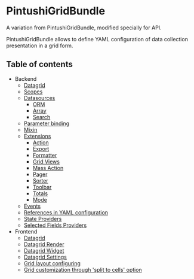 # PintushiGridBundle

A variation from PintushiGridBundle, modified specially for API.

PintushiGridBundle allows to define YAML configuration of data collection presentation in a grid form.

## Table of contents

- Backend
    - [Datagrid](./Resources/doc/backend/datagrid.md)
    - [Scopes](./Resources/doc/backend/scopes.md)
    - [Datasources](./Resources/doc/backend/datasources.md)
        - [ORM](./Resources/doc/backend/datasources/orm.md)
        - [Array](./Resources/doc/backend/datasources/array.md)
        - [Search](https://github.com/oroinc/platform/blob/master/src/Oro/Bundle/SearchBundle/Resources/doc/configuration.md#datagrid-configuration)
    - [Parameter binding](./Resources/doc/backend/parameter_binding.md)
    - [Mixin](./Resources/doc/backend/mixin.md)
    - [Extensions](./Resources/doc/backend/extensions.md)
        - [Action](./Resources/doc/backend/extensions/action.md)
        - [Export](./Resources/doc/backend/extensions/export.md)
        - [Formatter](./Resources/doc/backend/extensions/formatter.md)
        - [Grid Views](./Resources/doc/backend/extensions/grid_views.md)
        - [Mass Action](./Resources/doc/backend/extensions/mass_action.md)
        - [Pager](./Resources/doc/backend/extensions/pager.md)
        - [Sorter](./Resources/doc/backend/extensions/sorter.md)
        - [Toolbar](./Resources/doc/backend/extensions/toolbar.md)
        - [Totals](./Resources/doc/backend/extensions/totals.md)
        - [Mode](./Resources/doc/backend/extensions/mode.md)
    - [Events](./Resources/doc/backend/events.md)
    - [References in YAML configuration](./Resources/doc/backend/references_in_configuration.md)
    - [State Providers](./Resources/doc/backend/extensions/state_providers.md)
    - [Selected Fields Providers](./Resources/doc/backend/extensions/selected_fields.md)
- Frontend
    - [Datagrid](./Resources/doc/frontend/datagrid.md)
    - [Datagrid Render](./Resources/doc/frontend/datagrid_render.md)
    - [Datagrid Widget](./Resources/doc/frontend/datagrid_widget.md)
    - [Datagrid Settings](./Resources/doc/frontend/datagrid_settings.md)
    - [Grid layout configuring](./Resources/doc/frontend/grid_layout_configuring.md)
    - [Grid customization through 'split to cells' option](./Resources/doc/frontend/grid_customization.md)
